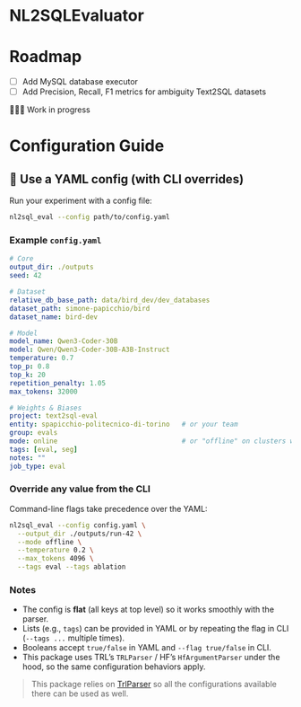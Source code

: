 # NL2SQLEvaluator

# Roadmap
- [ ] Add MySQL database executor 
- [ ] Add Precision, Recall, F1 metrics for ambiguity Text2SQL datasets

👷🏼‍♂️ Work in progress 

# Configuration Guide

## 🔧 Use a YAML config (with CLI overrides)

Run your experiment with a config file:

```bash
nl2sql_eval --config path/to/config.yaml
```

### Example `config.yaml`

```yaml
# Core
output_dir: ./outputs
seed: 42

# Dataset
relative_db_base_path: data/bird_dev/dev_databases
dataset_path: simone-papicchio/bird
dataset_name: bird-dev

# Model
model_name: Qwen3-Coder-30B
model: Qwen/Qwen3-Coder-30B-A3B-Instruct
temperature: 0.7
top_p: 0.8
top_k: 20
repetition_penalty: 1.05
max_tokens: 32000

# Weights & Biases
project: text2sql-eval
entity: spapicchio-politecnico-di-torino   # or your team
group: evals
mode: online                               # or "offline" on clusters without net
tags: [eval, seg]
notes: ""
job_type: eval
```

### Override any value from the CLI

Command-line flags take precedence over the YAML:

```bash
nl2sql_eval --config config.yaml \
  --output_dir ./outputs/run-42 \
  --mode offline \
  --temperature 0.2 \
  --max_tokens 4096 \
  --tags eval --tags ablation
```

### Notes

* The config is **flat** (all keys at top level) so it works smoothly with the parser.
* Lists (e.g., `tags`) can be provided in YAML or by repeating the flag in CLI (`--tags ...` multiple times).
* Booleans accept `true/false` in YAML and `--flag true/false` in CLI.
* This package uses TRL’s `TRLParser` / HF’s `HfArgumentParser` under the hood, so the same configuration behaviors apply.


> This package relies on [TrlParser](https://huggingface.co/docs/trl/main/en/script_utils) so all the configurations available there can be used as well.